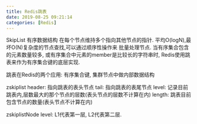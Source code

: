 ```yaml
---
title: Redis跳表  
date: 2019-08-25 09:21:14  
categories: [Redis]
---
```

SkipList 有序数据结构
    在每个节点维持多个指向其他节点的指针.
    平均O(logN),最坏O(N)复杂度的节点查找,可以通过顺序性操作来
        批量处理节点.
    当有序集合包含的元素数量较多, 或有序集合中元素的member是比较长的字符串时,
    Redis使用跳表来作为有序集合键的底层实现.

跳表在Redis的两个应用: 有序集合键, 集群节点中做内部数据结构


zskiplist 
    header: 指向跳表的表头节点
    tail: 指向跳表的表尾节点
    level: 记录目前跳表内,层数最大的那个节点的层数(表头节点的层数不计算在内)
    length: 跳表目前包含节点的数量(表头节点不计算在内)

zskiplistNode
    level: L1代表第一层, L2代表第二层.